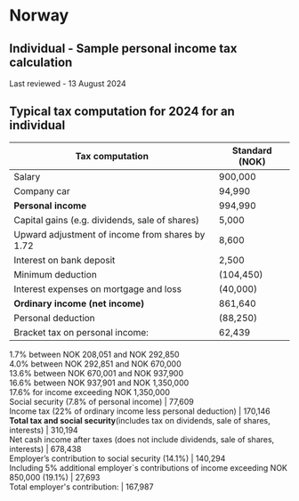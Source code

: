 # Norway
## Individual - Sample personal income tax calculation
Last reviewed - 13 August 2024
## Typical tax computation for 2024 for an individual
Tax computation | Standard (NOK)  
---|---  
Salary | 900,000  
Company car | 94,990  
**Personal income** | 994,990  
Capital gains (e.g. dividends, sale of shares) | 5,000  
Upward adjustment of income from shares by 1.72 | 8,600  
Interest on bank deposit | 2,500  
Minimum deduction | (104,450)  
Interest expenses on mortgage and loss | (40,000)  
**Ordinary income (net income)** | 861,640  
Personal deduction | (88,250)  
Bracket tax on personal income: | 62,439  
1.7% between NOK 208,051 and NOK 292,850  
4.0% between NOK 292,851 and NOK 670,000  
13.6% between NOK 670,001 and NOK 937,900  
16.6% between NOK 937,901 and NOK 1,350,000  
17.6% for income exceeding NOK 1,350,000  
Social security (7.8% of personal income) | 77,609  
Income tax (22% of ordinary income less personal deduction) | 170,146  
**Total tax and social security**(includes tax on dividends, sale of shares, interests) | 310,194  
Net cash income after taxes (does not include dividends, sale of shares, interests) | 678,438  
Employer’s contribution to social security (14.1%) | 140,294  
Including 5% additional employer`s contributions of income exceeding NOK 850,000 (19.1%) | 27,693  
Total employer's contribution:  | 167,987
